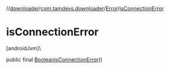 //[downloader](../../../index.md)/[com.tamdevs.downloader](../index.md)/[Error](index.md)/[isConnectionError](is-connection-error.md)

# isConnectionError

[androidJvm]\

public final [Boolean](https://developer.android.com/reference/kotlin/java/lang/Boolean.html)[isConnectionError](is-connection-error.md)()
